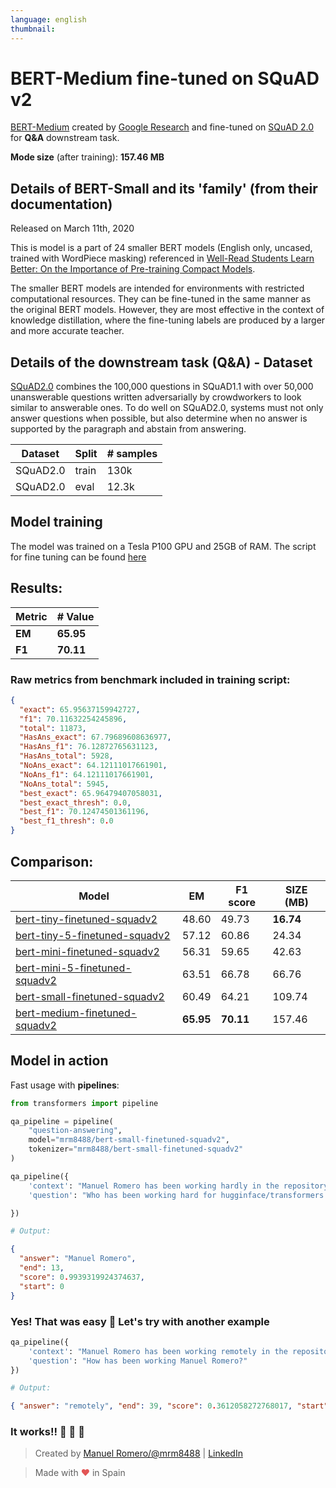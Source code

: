 ```yaml
---
language: english
thumbnail:
---
```


# BERT-Medium fine-tuned on SQuAD v2

[BERT-Medium](https://github.com/google-research/bert/) created by [Google Research](https://github.com/google-research) and fine-tuned on [SQuAD 2.0](https://rajpurkar.github.io/SQuAD-explorer/) for **Q&A** downstream task.

**Mode size** (after training): **157.46 MB**

## Details of BERT-Small and its 'family' (from their documentation)

Released on March 11th, 2020

This is model is a part of 24 smaller BERT models (English only, uncased, trained with WordPiece masking) referenced in [Well-Read Students Learn Better: On the Importance of Pre-training Compact Models](https://arxiv.org/abs/1908.08962).

The smaller BERT models are intended for environments with restricted computational resources. They can be fine-tuned in the same manner as the original BERT models. However, they are most effective in the context of knowledge distillation, where the fine-tuning labels are produced by a larger and more accurate teacher.

## Details of the downstream task (Q&A) - Dataset

[SQuAD2.0](https://rajpurkar.github.io/SQuAD-explorer/) combines the 100,000 questions in SQuAD1.1 with over 50,000 unanswerable questions written adversarially by crowdworkers to look similar to answerable ones. To do well on SQuAD2.0, systems must not only answer questions when possible, but also determine when no answer is supported by the paragraph and abstain from answering.

| Dataset  | Split | # samples |
| -------- | ----- | --------- |
| SQuAD2.0 | train | 130k      |
| SQuAD2.0 | eval  | 12.3k     |

## Model training

The model was trained on a Tesla P100 GPU and 25GB of RAM.
The script for fine tuning can be found [here](https://github.com/huggingface/transformers/blob/master/examples/question-answering/run_squad.py)

## Results:

| Metric | # Value   |
| ------ | --------- |
| **EM** | **65.95** |
| **F1** | **70.11** |

### Raw metrics from benchmark included in training script:

```json
{
  "exact": 65.95637159942727,
  "f1": 70.11632254245896,
  "total": 11873,
  "HasAns_exact": 67.79689608636977,
  "HasAns_f1": 76.12872765631123,
  "HasAns_total": 5928,
  "NoAns_exact": 64.12111017661901,
  "NoAns_f1": 64.12111017661901,
  "NoAns_total": 5945,
  "best_exact": 65.96479407058031,
  "best_exact_thresh": 0.0,
  "best_f1": 70.12474501361196,
  "best_f1_thresh": 0.0
}
```

## Comparison:

| Model                                                                                         | EM        | F1 score  | SIZE (MB) |
| --------------------------------------------------------------------------------------------- | --------- | --------- | --------- |
| [bert-tiny-finetuned-squadv2](https://huggingface.co/mrm8488/bert-tiny-finetuned-squadv2)     | 48.60     | 49.73     | **16.74** |
| [bert-tiny-5-finetuned-squadv2](https://huggingface.co/mrm8488/bert-tiny-5-finetuned-squadv2) | 57.12     | 60.86     | 24.34     |
| [bert-mini-finetuned-squadv2](https://huggingface.co/mrm8488/bert-mini-finetuned-squadv2)     | 56.31     | 59.65     | 42.63     |
| [bert-mini-5-finetuned-squadv2](https://huggingface.co/mrm8488/bert-mini-5-finetuned-squadv2) | 63.51     | 66.78     | 66.76     |
| [bert-small-finetuned-squadv2](https://huggingface.co/mrm8488/bert-small-finetuned-squadv2)   | 60.49     | 64.21     | 109.74    |
| [bert-medium-finetuned-squadv2](https://huggingface.co/mrm8488/bert-medium-finetuned-squadv2) | **65.95** | **70.11** | 157.46    |

## Model in action

Fast usage with **pipelines**:

```python
from transformers import pipeline

qa_pipeline = pipeline(
    "question-answering",
    model="mrm8488/bert-small-finetuned-squadv2",
    tokenizer="mrm8488/bert-small-finetuned-squadv2"
)

qa_pipeline({
    'context': "Manuel Romero has been working hardly in the repository hugginface/transformers lately",
    'question': "Who has been working hard for hugginface/transformers lately?"

})

# Output:
```

```json
{
  "answer": "Manuel Romero",
  "end": 13,
  "score": 0.9939319924374637,
  "start": 0
}
```

### Yes! That was easy 🎉 Let's try with another example

```python
qa_pipeline({
    'context': "Manuel Romero has been working remotely in the repository hugginface/transformers lately",
    'question': "How has been working Manuel Romero?"
})

# Output:
```

```json
{ "answer": "remotely", "end": 39, "score": 0.3612058272768017, "start": 31 }
```

### It works!! 🎉 🎉 🎉

> Created by [Manuel Romero/@mrm8488](https://twitter.com/mrm8488) | [LinkedIn](https://www.linkedin.com/in/manuel-romero-cs/)

> Made with <span style="color: #e25555;">&hearts;</span> in Spain
